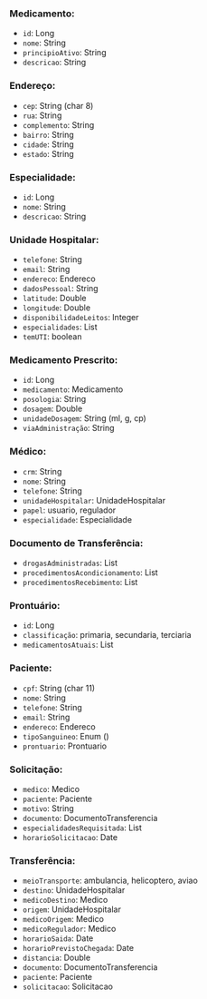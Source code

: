 ### Medicamento:
- `id`: Long
- `nome`: String
- `principioAtivo`: String
- `descricao`: String

### Endereço:
- `cep`: String (char 8)
- `rua`: String
- `complemento`: String
- `bairro`: String
- `cidade`: String
- `estado`: String

### Especialidade:
- `id`: Long
- `nome`: String
- `descricao`: String

### Unidade Hospitalar:
- `telefone`: String
- `email`: String
- `endereco`: Endereco
- `dadosPessoal`: String
- `latitude`: Double
- `longitude`: Double
- `disponibilidadeLeitos`: Integer
- `especialidades`: List<Especialidade>
- `temUTI`: boolean

### Medicamento Prescrito:
- `id`: Long
- `medicamento`: Medicamento
- `posologia`: String
- `dosagem`: Double
- `unidadeDosagem`: String (ml, g, cp)
- `viaAdministração`: String

### Médico:
- `crm`: String
- `nome`: String
- `telefone`: String
- `unidadeHospitalar`: UnidadeHospitalar
- `papel`: usuario, regulador
- `especialidade`: Especialidade

### Documento de Transferência:
- `drogasAdministradas`: List<MedicamentoPrescrito>
- `procedimentosAcondicionamento`: List<String>
- `procedimentosRecebimento`: List<String>

### Prontuário:
- `id`: Long
- `classificação`: primaria, secundaria, terciaria
- `medicamentosAtuais`: List<MedicamentoPrescrito>

### Paciente:
- `cpf`: String (char 11)
- `nome`: String
- `telefone`: String
- `email`: String
- `endereco`: Endereco
- `tipoSanguineo`: Enum ()
- `prontuario`: Prontuario

### Solicitação:
- `medico`: Medico
- `paciente`: Paciente
- `motivo`: String
- `documento`: DocumentoTransferencia 
- `especialidadesRequisitada`: List<Especialidade>
- `horarioSolicitacao`: Date

### Transferência:
- `meioTransporte`: ambulancia, helicoptero, aviao
- `destino`: UnidadeHospitalar
- `medicoDestino`: Medico
- `origem`: UnidadeHospitalar
- `medicoOrigem`: Medico
- `medicoRegulador`: Medico
- `horarioSaida`: Date
- `horarioPrevistoChegada`: Date
- `distancia`: Double
- `documento`: DocumentoTransferencia
- `paciente`: Paciente
- `solicitacao`: Solicitacao